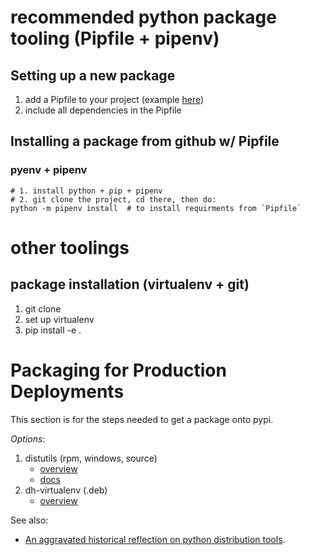 # recommended python package tooling (Pipfile + pipenv)
## Setting up a new package
1. add a Pipfile to your project (example [here](https://github.com/7yl4r/cheatsheets/blob/master/python/Pipfile))
2. include all dependencies in the Pipfile

## Installing a package from github w/ Pipfile
### pyenv + pipenv
```
# 1. install python + pip + pipenv
# 2. git clone the project, cd there, then do:
python -m pipenv install  # to install requirments from `Pipfile`
```

# other toolings 
## package installation (virtualenv + git)
1. git clone
2. set up virtualenv
3. pip install -e .

# Packaging for Production Deployments
This section is for the steps needed to get a package onto pypi.

*Options*:
1. distutils (rpm, windows, source)
    * [overview](https://www.digitalocean.com/community/tutorials/how-to-package-and-distribute-python-applications)
    * [docs](https://docs.python.org/2/distutils/builtdist.html)
2. dh-virtualenv (.deb)
    * [overview](https://www.nylas.com/blog/packaging-deploying-python/)

See also:
* [An aggravated historical reflection on python distribution tools](http://lucumr.pocoo.org/2012/6/22/hate-hate-hate-everywhere/).
